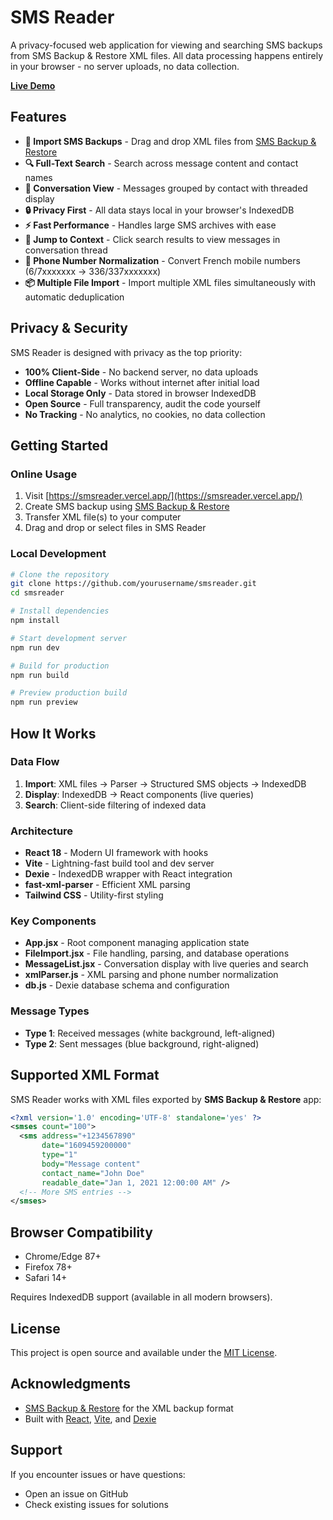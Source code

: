 # SMS Reader

A privacy-focused web application for viewing and searching SMS backups from SMS Backup & Restore XML files. All data processing happens entirely in your browser - no server uploads, no data collection.

**[Live Demo](https://smsreader.vercel.app/)**

## Features

- **📱 Import SMS Backups** - Drag and drop XML files from [SMS Backup & Restore](https://play.google.com/store/apps/details?id=com.riteshsahu.SMSBackupRestore)
- **🔍 Full-Text Search** - Search across message content and contact names
- **💬 Conversation View** - Messages grouped by contact with threaded display
- **🔒 Privacy First** - All data stays local in your browser's IndexedDB
- **⚡ Fast Performance** - Handles large SMS archives with ease
- **🎯 Jump to Context** - Click search results to view messages in conversation thread
- **🔢 Phone Number Normalization** - Convert French mobile numbers (6/7xxxxxxx → 336/337xxxxxxx)
- **📦 Multiple File Import** - Import multiple XML files simultaneously with automatic deduplication

## Privacy & Security

SMS Reader is designed with privacy as the top priority:

- **100% Client-Side** - No backend server, no data uploads
- **Offline Capable** - Works without internet after initial load
- **Local Storage Only** - Data stored in browser IndexedDB
- **Open Source** - Full transparency, audit the code yourself
- **No Tracking** - No analytics, no cookies, no data collection

## Getting Started

### Online Usage

1. Visit [https://smsreader.vercel.app/](https://smsreader.vercel.app/)
2. Create SMS backup using [SMS Backup & Restore](https://play.google.com/store/apps/details?id=com.riteshsahu.SMSBackupRestore)
3. Transfer XML file(s) to your computer
4. Drag and drop or select files in SMS Reader

### Local Development

```bash
# Clone the repository
git clone https://github.com/yourusername/smsreader.git
cd smsreader

# Install dependencies
npm install

# Start development server
npm run dev

# Build for production
npm run build

# Preview production build
npm run preview
```

## How It Works

### Data Flow

1. **Import**: XML files → Parser → Structured SMS objects → IndexedDB
2. **Display**: IndexedDB → React components (live queries)
3. **Search**: Client-side filtering of indexed data

### Architecture

- **React 18** - Modern UI framework with hooks
- **Vite** - Lightning-fast build tool and dev server
- **Dexie** - IndexedDB wrapper with React integration
- **fast-xml-parser** - Efficient XML parsing
- **Tailwind CSS** - Utility-first styling

### Key Components

- **App.jsx** - Root component managing application state
- **FileImport.jsx** - File handling, parsing, and database operations
- **MessageList.jsx** - Conversation display with live queries and search
- **xmlParser.js** - XML parsing and phone number normalization
- **db.js** - Dexie database schema and configuration

### Message Types

- **Type 1**: Received messages (white background, left-aligned)
- **Type 2**: Sent messages (blue background, right-aligned)

## Supported XML Format

SMS Reader works with XML files exported by **SMS Backup & Restore** app:

```xml
<?xml version='1.0' encoding='UTF-8' standalone='yes' ?>
<smses count="100">
  <sms address="+1234567890"
       date="1609459200000"
       type="1"
       body="Message content"
       contact_name="John Doe"
       readable_date="Jan 1, 2021 12:00:00 AM" />
  <!-- More SMS entries -->
</smses>
```

## Browser Compatibility

- Chrome/Edge 87+
- Firefox 78+
- Safari 14+

Requires IndexedDB support (available in all modern browsers).

## License

This project is open source and available under the [MIT License](LICENSE).

## Acknowledgments

- [SMS Backup & Restore](https://play.google.com/store/apps/details?id=com.riteshsahu.SMSBackupRestore) for the XML backup format
- Built with [React](https://react.dev/), [Vite](https://vitejs.dev/), and [Dexie](https://dexie.org/)

## Support

If you encounter issues or have questions:
- Open an issue on GitHub
- Check existing issues for solutions


